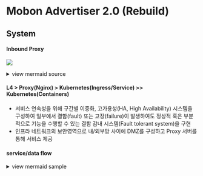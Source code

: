 # Mobon Advertiser 2.0 (Rebuild)

## System

#### Inbound Proxy
[![](https://mermaid.ink/img/eyJjb2RlIjoiZ3JhcGggTFJcbiAgJSUgZGVmaW5lIG9iamVjdFxuICBVc2VyKEF1ZGllbmNlKVxuICBzdWJncmFwaCBETVpcbiAgICBMNCgodGsubWVkaWFjYXRlZ29yeS5jb208YnIvPmFwaS5tZWRpYWNhdGVnb3J5LmNvbTxici8-Y2RuLm1lZGlhY2F0ZWdvcnkuY29tPGJyLz48YnIvPlZJUCA6IDExOS4yMDUuMjM4LjEwNCkpXG4gICAgUHJveHkwMVtNUEstV0VCLTAxPGJyLz48YnIvPlJJUCA6IDExOS4yMDUuMjM4LjEwNSA6IDEwLjI1MS4wLjE4MF1cbiAgICBQcm94eTAyW01QSy1XRUItMDI8YnIvPjxici8-UklQIDogMTE5LjIwNS4yMzguMTA2IDogMTAuMjUxLjAuMTgxXVxuICBlbmRcbiAgc3R5bGUgRE1aIGZpbGw6bm9uZSxzdHJva2U6IzMzMyxzdHJva2Utd2lkdGg6MnB4XG4gIHN1YmdyYXBoIEt1YmVybmV0ZXNcbiAgICBzdWJncmFwaCBNUEstQ2x1c3RlclxuICAgICAgR2F0ZXdheSgoU2VydmljZSBHYXRld2F5PGJyLz48YnIvPi0gbW9ib24tZ2F0ZXdheS1hcGktY29tbW9uPGJyLz46IDEwLjI1MS4wLjE4Mzxici8-LSBtb2Jvbi1nYXRld2F5LXNlcnZpY2UtYWdncmVnYXRpb248YnIvPjogMTAuMjUxLjAuMTg0KSlcbiAgICBlbmRcbiAgZW5kXG4gIHN0eWxlIEt1YmVybmV0ZXMgZmlsbDpub25lLCBzdHJva2U6IzMzMyxzdHJva2Utd2lkdGg6MnB4XG4gIHN0eWxlIE1QSy1DbHVzdGVyIGZpbGw6I0ZERjVFNixzdHJva2U6IzMzM1xuICBcbiAgJSUgZGVmaW5lIG9iamVjdCBzdHlsZSBjbGFzc1xuICBjbGFzc0RlZiBwcm94eUNsYXNzIGZpbGw6I2RjZGNkYyxzdHJva2U6IzMzM1xuXG4gIGNsYXNzIEw0IHByb3h5Q2xhc3NcbiAgR2F0ZXdheTo6OnByb3h5Q2xhc3NcblxuICAlJSBkZWZpbmUgbGlua1xuICBVc2VyIC0tV0FOLS0-IEw0XG4gIEw0IC0tPiBQcm94eTAxXG4gIEw0IC0tPiBQcm94eTAyXG4gIFByb3h5MDEgLS0-IEdhdGV3YXlcbiAgUHJveHkwMiAtLT4gR2F0ZXdheVxuICBcbiIsIm1lcm1haWQiOnsidGhlbWUiOiJkZWZhdWx0In19)](#)
<!--
[![](https://mermaid.ink/img/eyJjb2RlIjoiZ3JhcGggTFJcbiAgJSUgZGVmaW5lIG9iamVjdFxuICBVc2VyKEF1ZGllbmNlKVxuICBzdWJncmFwaCBETVpcbiAgICBMNCgodGsubWVkaWFjYXRlZ29yeS5jb208YnIvPmFwaS5tZWRpYWNhdGVnb3J5LmNvbTxici8-Y2RuLm1lZGlhY2F0ZWdvcnkuY29tPGJyLz48YnIvPlZJUCA6IDExOS4yMDUuMjM4LjEwNCkpXG4gICAgUHJveHkwMVtNUEstV0VCLTAxPGJyLz48YnIvPlJJUCA6IDExOS4yMDUuMjM4LjEwNSA6IDEwLjI1MS4wLjE4MF1cbiAgICBQcm94eTAyW01QSy1XRUItMDI8YnIvPjxici8-UklQIDogMTE5LjIwNS4yMzguMTA2IDogMTAuMjUxLjAuMTgxXVxuICBlbmRcbiAgc3R5bGUgRE1aIGZpbGw6bm9uZSxzdHJva2U6IzMzMyxzdHJva2Utd2lkdGg6MnB4XG4gIHN1YmdyYXBoIEt1YmVybmV0ZXNcbiAgICBzdWJncmFwaCBNUEstQ2x1c3RlclxuICAgICAgR2F0ZXdheSgoU2VydmljZSBHYXRld2F5PGJyLz48YnIvPi0gbW9ib24tZ2F0ZXdheS1hcGktY29tbW9uPGJyLz46IDEwLjI1MS4wLjE4Mzxici8-LSBtb2Jvbi1nYXRld2F5LXNlcnZpY2UtYWdncmVnYXRpb248YnIvPjogMTAuMjUxLjAuMTg0KSlcbiAgICBlbmRcbiAgZW5kXG4gIHN0eWxlIEt1YmVybmV0ZXMgZmlsbDpub25lLCBzdHJva2U6IzMzMyxzdHJva2Utd2lkdGg6MnB4XG4gIHN0eWxlIE1QSy1DbHVzdGVyIGZpbGw6I0ZERjVFNixzdHJva2U6IzMzM1xuICBcbiAgJSUgZGVmaW5lIG9iamVjdCBzdHlsZSBjbGFzc1xuICBjbGFzc0RlZiBwcm94eUNsYXNzIGZpbGw6I2RjZGNkYyxzdHJva2U6IzMzM1xuXG4gIGNsYXNzIEw0IHByb3h5Q2xhc3NcbiAgR2F0ZXdheTo6OnByb3h5Q2xhc3NcblxuICAlJSBkZWZpbmUgbGlua1xuICBVc2VyIC0tV0FOLS0-IEw0XG4gIEw0IC0tPiBQcm94eTAxXG4gIEw0IC0tPiBQcm94eTAyXG4gIFByb3h5MDEgLS0-IEdhdGV3YXlcbiAgUHJveHkwMiAtLT4gR2F0ZXdheVxuICBcbiIsIm1lcm1haWQiOnsidGhlbWUiOiJkZWZhdWx0In19)](https://mermaid-js.github.io/mermaid-live-editor/#/edit/eyJjb2RlIjoiZ3JhcGggTFJcbiAgJSUgZGVmaW5lIG9iamVjdFxuICBVc2VyKEF1ZGllbmNlKVxuICBzdWJncmFwaCBETVpcbiAgICBMNCgodGsubWVkaWFjYXRlZ29yeS5jb208YnIvPmFwaS5tZWRpYWNhdGVnb3J5LmNvbTxici8-Y2RuLm1lZGlhY2F0ZWdvcnkuY29tPGJyLz48YnIvPlZJUCA6IDExOS4yMDUuMjM4LjEwNCkpXG4gICAgUHJveHkwMVtNUEstV0VCLTAxPGJyLz48YnIvPlJJUCA6IDExOS4yMDUuMjM4LjEwNSA6IDEwLjI1MS4wLjE4MF1cbiAgICBQcm94eTAyW01QSy1XRUItMDI8YnIvPjxici8-UklQIDogMTE5LjIwNS4yMzguMTA2IDogMTAuMjUxLjAuMTgxXVxuICBlbmRcbiAgc3R5bGUgRE1aIGZpbGw6bm9uZSxzdHJva2U6IzMzMyxzdHJva2Utd2lkdGg6MnB4XG4gIHN1YmdyYXBoIEt1YmVybmV0ZXNcbiAgICBzdWJncmFwaCBNUEstQ2x1c3RlclxuICAgICAgR2F0ZXdheSgoU2VydmljZSBHYXRld2F5PGJyLz48YnIvPi0gbW9ib24tZ2F0ZXdheS1hcGktY29tbW9uPGJyLz46IDEwLjI1MS4wLjE4Mzxici8-LSBtb2Jvbi1nYXRld2F5LXNlcnZpY2UtYWdncmVnYXRpb248YnIvPjogMTAuMjUxLjAuMTg0KSlcbiAgICBlbmRcbiAgZW5kXG4gIHN0eWxlIEt1YmVybmV0ZXMgZmlsbDpub25lLCBzdHJva2U6IzMzMyxzdHJva2Utd2lkdGg6MnB4XG4gIHN0eWxlIE1QSy1DbHVzdGVyIGZpbGw6I0ZERjVFNixzdHJva2U6IzMzM1xuICBcbiAgJSUgZGVmaW5lIG9iamVjdCBzdHlsZSBjbGFzc1xuICBjbGFzc0RlZiBwcm94eUNsYXNzIGZpbGw6I2RjZGNkYyxzdHJva2U6IzMzM1xuXG4gIGNsYXNzIEw0IHByb3h5Q2xhc3NcbiAgR2F0ZXdheTo6OnByb3h5Q2xhc3NcblxuICAlJSBkZWZpbmUgbGlua1xuICBVc2VyIC0tV0FOLS0-IEw0XG4gIEw0IC0tPiBQcm94eTAxXG4gIEw0IC0tPiBQcm94eTAyXG4gIFByb3h5MDEgLS0-IEdhdGV3YXlcbiAgUHJveHkwMiAtLT4gR2F0ZXdheVxuICBcbiIsIm1lcm1haWQiOnsidGhlbWUiOiJkZWZhdWx0In19)
-->

<details>
<summary>view mermaid source</summary>
<div markdown="1">
  
```
graph LR
  %% define object
  User(Audience)
  subgraph DMZ
    L4((tk.mediacategory.com<br/>api.mediacategory.com<br/>cdn.mediacategory.com<br/><br/>VIP : 119.205.238.104))
    Proxy01[MPK-WEB-01<br/><br/>RIP : 119.205.238.105 : 10.251.0.180]
    Proxy02[MPK-WEB-02<br/><br/>RIP : 119.205.238.106 : 10.251.0.181]
  end
  style DMZ fill:none,stroke:#333,stroke-width:2px
  subgraph Kubernetes
    subgraph MPK-Cluster
      Gateway((Service Gateway<br/><br/>- mobon-gateway-api-common<br/>: 10.251.0.183<br/>- mobon-gateway-service-aggregation<br/>: 10.251.0.184))
    end
  end
  style Kubernetes fill:none, stroke:#333,stroke-width:2px
  style MPK-Cluster fill:#FDF5E6,stroke:#333
  
  %% define object style class
  classDef proxyClass fill:#dcdcdc,stroke:#333

  class L4 proxyClass
  Gateway:::proxyClass

  %% define link
  User --WAN--> L4
  L4 --> Proxy01
  L4 --> Proxy02
  Proxy01 --> Gateway
  Proxy02 --> Gateway
```

</div>
</details>

#### L4 > Proxy(Nginx) > Kubernetes(Ingress/Service) >> Kubernetes(Containers)
- 서비스 연속성을 위해 구간별 이중화, 고가용성(HA, High Availability) 시스템을 구성하여 일부에서 결함(fault) 또는 고장(failure)이 발생하여도 정상적 혹은 부분적으로 기능을 수행할 수 있는 결함 감내 시스템(Fault tolerant system)을 구현
- 인프라 네트워크의 보안영역으로 내/외부망 사이에 DMZ를 구성하고 Proxy 서버를 통해 서비스 제공

#### service/data flow


















<details>
<summary>view mermaid sample</summary>
<div markdown="1">

```mermaid
graph LR
A[Square Rect] -- Link text --> B((Circle))
A --> C(Round Rect)
B --> D{Rhombus}
C --> D
```
[![](https://mermaid.ink/img/eyJjb2RlIjoiZ3JhcGggTFJcbkFbU3F1YXJlIFJlY3RdIC0tIExpbmsgdGV4dCAtLT4gQigoQ2lyY2xlKSlcbkEgLS0-IEMoUm91bmQgUmVjdClcbkIgLS0-IER7UmhvbWJ1c31cbkMgLS0-IERcbiIsIm1lcm1haWQiOnsidGhlbWUiOiJkZWZhdWx0In0sInVwZGF0ZUVkaXRvciI6ZmFsc2V9)](#)
<!--
[![](https://mermaid.ink/img/eyJjb2RlIjoiZ3JhcGggTFJcbkFbU3F1YXJlIFJlY3RdIC0tIExpbmsgdGV4dCAtLT4gQigoQ2lyY2xlKSlcbkEgLS0-IEMoUm91bmQgUmVjdClcbkIgLS0-IER7UmhvbWJ1c31cbkMgLS0-IERcbiIsIm1lcm1haWQiOnsidGhlbWUiOiJkZWZhdWx0In0sInVwZGF0ZUVkaXRvciI6ZmFsc2V9)](https://mermaid-js.github.io/mermaid-live-editor/#/edit/eyJjb2RlIjoiZ3JhcGggTFJcbkFbU3F1YXJlIFJlY3RdIC0tIExpbmsgdGV4dCAtLT4gQigoQ2lyY2xlKSlcbkEgLS0-IEMoUm91bmQgUmVjdClcbkIgLS0-IER7UmhvbWJ1c31cbkMgLS0-IERcbiIsIm1lcm1haWQiOnsidGhlbWUiOiJkZWZhdWx0In0sInVwZGF0ZUVkaXRvciI6ZmFsc2V9)
-->

```mermaid
graph TD;
    A-->B;
    A-->C;
    B-->D;
    C-->D;
```
[![](https://mermaid.ink/img/eyJjb2RlIjoiZ3JhcGggVEQ7XG4gICAgQS0tPkI7XG4gICAgQS0tPkM7XG4gICAgQi0tPkQ7XG4gICAgQy0tPkQ7XG4iLCJtZXJtYWlkIjp7InRoZW1lIjoiZGVmYXVsdCJ9LCJ1cGRhdGVFZGl0b3IiOmZhbHNlfQ)](#)
<!--
[![](https://mermaid.ink/img/eyJjb2RlIjoiZ3JhcGggVEQ7XG4gICAgQS0tPkI7XG4gICAgQS0tPkM7XG4gICAgQi0tPkQ7XG4gICAgQy0tPkQ7XG4iLCJtZXJtYWlkIjp7InRoZW1lIjoiZGVmYXVsdCJ9LCJ1cGRhdGVFZGl0b3IiOmZhbHNlfQ)](https://mermaid-js.github.io/mermaid-live-editor/#/edit/eyJjb2RlIjoiZ3JhcGggVEQ7XG4gICAgQS0tPkI7XG4gICAgQS0tPkM7XG4gICAgQi0tPkQ7XG4gICAgQy0tPkQ7XG4iLCJtZXJtYWlkIjp7InRoZW1lIjoiZGVmYXVsdCJ9LCJ1cGRhdGVFZGl0b3IiOmZhbHNlfQ)
-->

</div>
</details>
